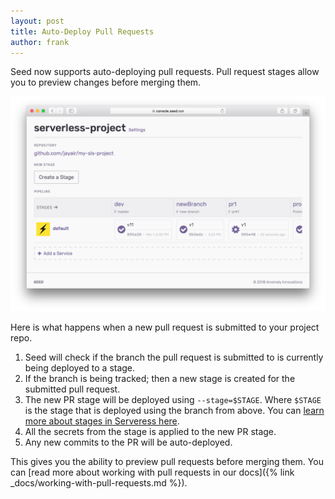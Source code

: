 ```yaml
---
layout: post
title: Auto-Deploy Pull Requests
author: frank
---
```


Seed now supports auto-deploying pull requests. Pull request stages allow you to preview changes before merging them.

![Pull Request Stage Building](/assets/blog/auto-deploy-pull-requests/pull-request-stage-building.png)

Here is what happens when a new pull request is submitted to your project repo.

1. Seed will check if the branch the pull request is submitted to is currently being deployed to a stage.
2. If the branch is being tracked; then a new stage is created for the submitted pull request.
3. The new PR stage will be deployed using `--stage=$STAGE`. Where `$STAGE` is the stage that is deployed using the branch from above. You can [learn more about stages in Serveress here](https://serverless-stack.com/chapters/stages-in-serverless-framework.html).
4. All the secrets from the stage is applied to the new PR stage.
5. Any new commits to the PR will be auto-deployed.

This gives you the ability to preview pull requests before merging them. You can [read more about working with pull requests in our docs]({% link _docs/working-with-pull-requests.md %}).
